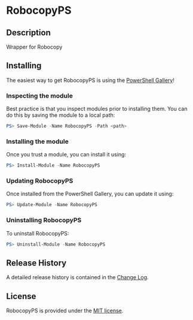 # RobocopyPS


## Description

Wrapper for Robocopy

## Installing

The easiest way to get RobocopyPS is using the [PowerShell Gallery](https://powershellgallery.com/packages/RobocopyPS/)!

### Inspecting the module

Best practice is that you inspect modules prior to installing them. You can do this by saving the module to a local path:

``` PowerShell
PS> Save-Module -Name RobocopyPS -Path <path>
```

### Installing the module

Once you trust a module, you can install it using:

``` PowerShell
PS> Install-Module -Name RobocopyPS
```

### Updating RobocopyPS

Once installed from the PowerShell Gallery, you can update it using:

``` PowerShell
PS> Update-Module -Name RobocopyPS
```

### Uninstalling RobocopyPS

To uninstall RobocopyPS:

``` PowerShell
PS> Uninstall-Module -Name RobocopyPS
```

## Release History

A detailed release history is contained in the [Change Log](CHANGELOG.md).

## License

RobocopyPS is provided under the [MIT license](LICENSE.md).
